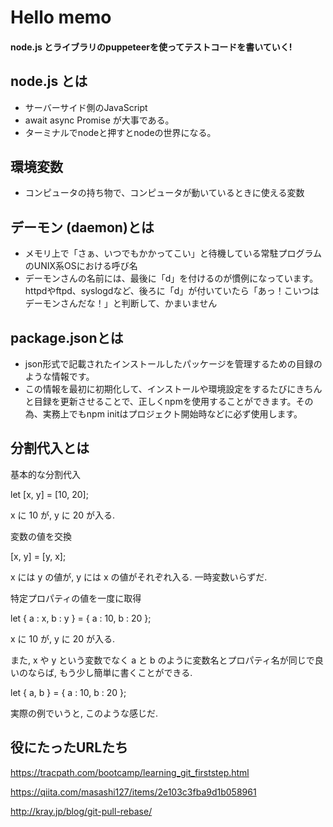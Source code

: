 # Hello memo

#### node.js とライブラリのpuppeteerを使ってテストコードを書いていく!



## node.js とは

- サーバーサイド側のJavaScript
- await async Promise が大事である。
- ターミナルでnodeと押すとnodeの世界になる。



## 環境変数
* コンピュータの持ち物で、コンピュータが動いているときに使える変数

## デーモン (daemon)とは

* メモリ上で「さぁ、いつでもかかってこい」と待機している常駐プログラムのUNIX系OSにおける呼び名
* デーモンさんの名前には、最後に「d」を付けるのが慣例になっています。httpdやftpd、syslogdなど、後ろに「d」が付いていたら「あっ！こいつはデーモンさんだな！」と判断して、かまいません


 ## package.jsonとは

 - json形式で記載されたインストールしたパッケージを管理するための目録のような情報です。
 -  この情報を最初に初期化して、インストールや環境設定をするたびにきちんと目録を更新させることで、正しくnpmを使用することができます。その為、実務上でもnpm initはプロジェクト開始時などに必ず使用します。


## 分割代入とは

基本的な分割代入

let [x, y] = [10, 20];

x に 10 が, y に 20 が入る.


変数の値を交換

[x, y] = [y, x];

x には y の値が, y には x の値がそれぞれ入る. 一時変数いらずだ.


特定プロパティの値を一度に取得

let { a : x, b : y } = { a : 10, b : 20 };

x に 10 が, y に 20 が入る.


また, x や y という変数でなく a と b のように変数名とプロパティ名が同じで良いのならば, もう少し簡単に書くことができる.

let { a, b } = { a : 10, b : 20 };

実際の例でいうと, このような感じだ.

## 役にたったURLたち
https://tracpath.com/bootcamp/learning_git_firststep.html

https://qiita.com/masashi127/items/2e103c3fba9d1b058961

http://kray.jp/blog/git-pull-rebase/





